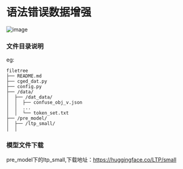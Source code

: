 

# 语法错误数据增强

![image](images/model.png)



### 文件目录说明
eg:

```
filetree 
├── README.md
├── cged_dat.py
├── config.py
├── /data/
│  ├── /dat_data/
│  │  ├── confuse_obj_v.json
│  │  ...
│  │  └── token_set.txt
├── /pre_model/
│  ├── /ltp_small/
│  │  

```

### 模型文件下载

pre_model下的ltp_small,下载地址：https://huggingface.co/LTP/small







